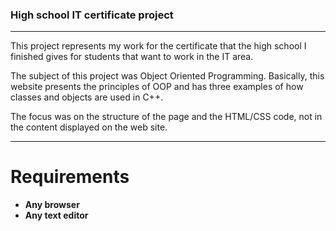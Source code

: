### High school IT certificate project

---

This project represents my work for the certificate that the high school I finished gives for students that want to work in the IT area.

The subject of this project was Object Oriented Programming. Basically, this website presents the principles of OOP and has three examples of how classes and objects are used in C++.

The focus was on the structure of the page and the HTML/CSS code, not in the content displayed on the web site.

---

# Requirements
- **Any browser**
- **Any text editor**

